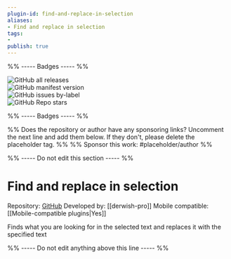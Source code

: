 ```yaml
---
plugin-id: find-and-replace-in-selection
aliases:
- Find and replace in selection
tags: 
- 
publish: true
---
```


%% ----- Badges ----- %%

![GitHub all releases](https://img.shields.io/github/downloads/derwish-pro/obsidian-find-and-replace-in-selection/total?color=573E7A&logo=github&style=for-the-badge)   
![GitHub manifest version](https://img.shields.io/github/manifest-json/v/derwish-pro/obsidian-find-and-replace-in-selection?color=573E7A&logo=github&style=for-the-badge)   
![GitHub issues by-label](https://img.shields.io/github/issues/derwish-pro/obsidian-find-and-replace-in-selection/help%20wanted?color=573E7A&logo=github&style=for-the-badge)   
![GitHub Repo stars](https://img.shields.io/github/stars/derwish-pro/obsidian-find-and-replace-in-selection?color=573E7A&logo=github&style=for-the-badge)

%% ----- Badges ----- %%

%% Does the repository or author have any sponsoring links? Uncomment the next line and add them below. If they don't, please delete the placeholder tag. %%
%% Sponsor this work: #placeholder/author %%

%% ----- Do not edit this section ----- %%

# Find and replace in selection

Repository: [GitHub](https://github.com/derwish-pro/obsidian-find-and-replace-in-selection)
Developed by: [[derwish-pro]]
Mobile compatible: [[Mobile-compatible plugins|Yes]]

Finds what you are looking for in the selected text and replaces it with the specified text

%% ----- Do not edit anything above this line ----- %% 
